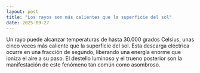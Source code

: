 ```yaml
---
layout: post
title: "Los rayos son más calientes que la superficie del sol"
date: 2025-09-27
---
```

Un rayo puede alcanzar temperaturas de hasta 30.000 grados Celsius, unas cinco veces más caliente que la superficie del sol. Esta descarga eléctrica ocurre en una fracción de segundo, liberando una energía enorme que ioniza el aire a su paso. El destello luminoso y el trueno posterior son la manifestación de este fenómeno tan común como asombroso.
